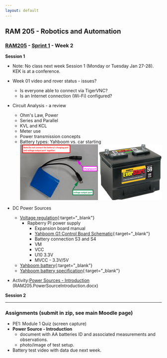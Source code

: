 ```yaml
---
layout: default
---
```


## RAM 205 - Robotics and Automation

### [RAM205](../../) - [Sprint 1](../) - Week 2

**Session 1**
- Note: No class next week Session 1 (Monday or Tuesday Jan 27-28). KEK is at a conference.

- Week 01 video and rover status - issues?
    - Is everyone able to connect via TigerVNC?
    - Is an Internet connection (Wi-Fi) configured?

- Circuit Analysis - a review
    - Ohm's Law, Power
    - Series and Parallel
    - KVL and KCL
    - Meter use
    - Power transmission concepts
    - Battery types: Yahboom vs. car starting
    ![batteries](batteries.png)

- DC Power Sources
    - [Voltage regulation](https://youtu.be/D52xUrIDrZY){:target="_blank"}
        - Rapberry PI power supply
            - Expansion board manual 
            - [Yahboom G1 Control Board Schematic](yahboom_G1_schematic.pdf){:target="_blank"}
            - Battery connection S3 and S4
            - VM
            - VCC
            - U10 3.3V
            - MVCC - 3.3V/5V
    - [Yahboom battery](Yahboom_power_supply_spec1.jpg){:target="_blank"}
    - [Yahboom battery specification](battery_spec.md){:target="_blank"}
- Activity:[Power Sources - Introduction](RAM205.PowerSourcesIntroduction.docx) (RAM205.PowerSourceIntroduction.docx)

**Session 2**

<!-- - Power Sources/Supplies
    - Yahboom G1 Tank - power distribution - review from Session 1
        - battery
            - Battery Charging - see manual
            - Similar on Amazon
                - [11.1V 2600mAh 3 Cell Lithium ion 18650 28.86Wh Rechange Battery Pack](https://www.amazon.com/dp/B08D2379MJ/ref=cm_sw_em_r_mt_dp_VEKNFQZZSG2D2EGG01YA){:target="_blank"}
                - [Yahboom battery](images/Yahboom_power_supply_spec1.jpg){:target="_blank"}
                - [2600mAh 3 Cell Lithium specification ](battery_spec.md){:target="_blank"}
                - Based on Yahboom spec and Amazon assumption, what is the current load of the system?
                - Inspect the battery charger. What is the current specification?
                - Does the charge time indicated in the Yahboom spec match your calculation?
    - ChatGPT prompt
        - I'd like a better understanding of battery discharge and its impact on the internal resistance of the dc voltage source. Please explain or provide links to resources.
        - Great. Now can you help me understand battery types and how the internal series resistance may differ from one to another. My project is using Lithium Ion battery.            
    - [Comparison between internal resistance and capacity test](internalRvsCapacityTest.pdf){:target="_blank"}
    - [Internal resistance of a voltage source](intresbeam.pdf){:target="_blank"}
    - [Power Sources](RAM205.PowerSources.pdf){:target="_blank"}
        - Battery test - RPi as load
            -Circuit and meter review
            - Test setup
            - VT, VL, and IL measurements
            - Results discussion
        - Motor drive as load
            - Create basic drive code
        - Testing and Data this week. Video report out next week. -->


---

### Assignments (submit in zip, see main Moodle page)

- PE1: Module 1 Quiz (screen capture)
- **Power Source - Introduction**
    - document with AA batteries ID and associated measurements and observations.
    - photo/image of test setup.
- Battery test video with data due next week.

<!--     
    **Assignment**
        - Create a *RAM205_week02* video
        - Submit the video either as a link or as an attachement to the Week 01 assignment link.
        - Demonstrate testing AA batteries using the multimeter
            - Show battery voltage of both using a DC voltage setting. Describe the load that the meter represents during this test. How much current is flowing from the battery?
            - Show battery testing using the multimeter's 1.5 volt battery test setting. Create a table showing the battery ID, the battery terminal voltage, the status of the battery, and the load current based on the multimeter input impedence (resistance).
        - Be prepared to ask clarifying questions at the start of Session 2 -->